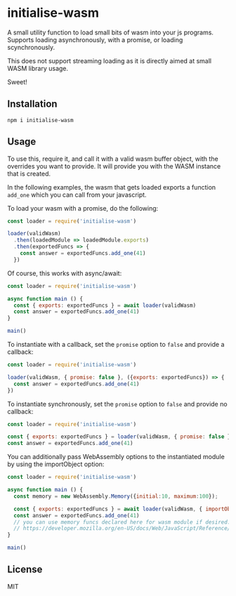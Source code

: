# initialise-wasm

A small utility function to load small bits of wasm into your js programs. Supports loading asynchronously, with a promise, or loading scynchronously.

This does not support streaming loading as it is directly aimed at small WASM library usage.

Sweet!

## Installation

```
npm i initialise-wasm
```

## Usage

To use this, require it, and call it with a valid wasm buffer object, with the overrides you want to provide. It will provide you with the WASM instance that is created.

In the following examples, the wasm that gets loaded exports a function `add_one` which you can call from your javascript.

To load your wasm with a promise, do the following:

```js
const loader = require('initialise-wasm')

loader(validWasm)
  .then(loadedModule => loadedModule.exports)
  .then(exportedFuncs => {
    const answer = exportedFuncs.add_one(41)
  })
```

Of course, this works with async/await:

```js
const loader = require('initialise-wasm')

async function main () {
  const { exports: exportedFuncs } = await loader(validWasm)
  const answer = exportedFuncs.add_one(41)
}

main()
```

To instantiate with a callback, set the `promise` option to `false` and provide a callback:

```js
const loader = require('initialise-wasm')

loader(validWasm, { promise: false }, ({exports: exportedFuncs}) => {
  const answer = exportedFuncs.add_one(41)
})
```

To instantiate synchronously, set the `promise` option to `false` and provide no callback:

```js
const loader = require('initialise-wasm')

const { exports: exportedFuncs } = loader(validWasm, { promise: false })
const answer = exportedFuncs.add_one(41)
```

You can additionally pass WebAssembly options to the instantiated module by using the importObject option:

```js
const loader = require('initialise-wasm')

async function main () {
  const memory = new WebAssembly.Memory({initial:10, maximum:100});

  const { exports: exportedFuncs } = await loader(validWasm, { importObject: { js: { mem: memory } } })
  const answer = exportedFuncs.add_one(41)
  // you can use memory funcs declared here for wasm module if desired:
  // https://developer.mozilla.org/en-US/docs/Web/JavaScript/Reference/Global_Objects/WebAssembly/Memory
}

main()
```

## License

MIT
